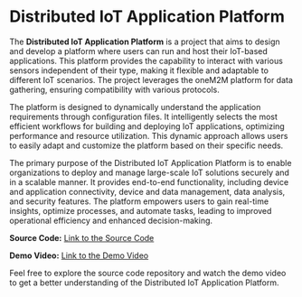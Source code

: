 # Distributed IoT Application Platform

The **Distributed IoT Application Platform** is a project that aims to design and develop a platform where users can run and host their IoT-based applications. This platform provides the capability to interact with various sensors independent of their type, making it flexible and adaptable to different IoT scenarios. The project leverages the oneM2M platform for data gathering, ensuring compatibility with various protocols.

The platform is designed to dynamically understand the application requirements through configuration files. It intelligently selects the most efficient workflows for building and deploying IoT applications, optimizing performance and resource utilization. This dynamic approach allows users to easily adapt and customize the platform based on their specific needs.

The primary purpose of the Distributed IoT Application Platform is to enable organizations to deploy and manage large-scale IoT solutions securely and in a scalable manner. It provides end-to-end functionality, including device and application connectivity, device and data management, data analysis, and security features. The platform empowers users to gain real-time insights, optimize processes, and automate tasks, leading to improved operational efficiency and enhanced decision-making.

**Source Code:** [Link to the Source Code]()

**Demo Video:** [Link to the Demo Video]()

Feel free to explore the source code repository and watch the demo video to get a better understanding of the Distributed IoT Application Platform.
